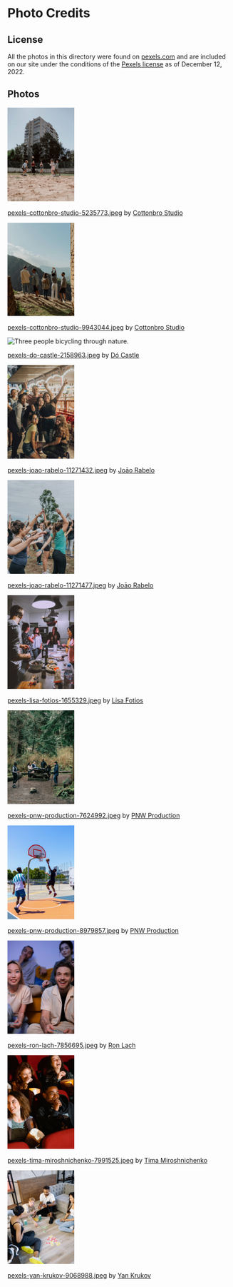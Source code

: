 # Photo Credits

## License

All the photos in this directory were found on [pexels.com](https://www.pexels.com/) and are included on our site under the conditions of the [Pexels license](https://www.pexels.com/license/) as of December 12, 2022.

## Photos

<img src="./pexels-cottonbro-studio-5235773.jpeg" alt="Six people passing a soccer ball in a sandlot." width="150">

[pexels-cottonbro-studio-5235773.jpeg](https://www.pexels.com/photo/a-group-of-friends-playing-soccer-5235773/) by [Cottonbro Studio](https://www.pexels.com/@cottonbro/)

<img src="./pexels-cottonbro-studio-9943044.jpeg" alt="Group of people standing on top of a mountain." width="150">

[pexels-cottonbro-studio-9943044.jpeg](https://www.pexels.com/photo/group-of-people-standing-on-the-mountain-ranges-9943044/) by [Cottonbro Studio](https://www.pexels.com/@cottonbro/)

<img src="./pexels-do-castle-2158963.jpeg" alt="Three people bicycling through nature." width="150">

[pexels-do-castle-2158963.jpeg](https://www.pexels.com/photo/three-men-riding-on-bicycles-2158963/) by [Dó Castle](https://www.pexels.com/@dorothycastillo/)

<img src="./pexels-joao-rabelo-11271432.jpeg" alt="A group of people smiling and posing for a photo at a carnival." width="150">

[pexels-joao-rabelo-11271432.jpeg](https://www.pexels.com/photo/11271432/) by [Joāo Rabelo](https://www.pexels.com/@rabello/)

<img src="./pexels-joao-rabelo-11271477.jpeg" alt="A large group of people stretching together outside." width="150">

[pexels-joao-rabelo-11271477.jpeg](https://www.pexels.com/photo/11271477/) by [Joāo Rabelo](https://www.pexels.com/@rabello/)

<img src="./pexels-lisa-fotios-1655329.jpeg" alt="A group of people standing and drinking around a kitchen island." width="150">

[pexels-lisa-fotios-1655329.jpeg](https://www.pexels.com/photo/men-and-women-standing-infront-of-dining-table-1655329/) by [Lisa Fotios](https://www.pexels.com/@fotios-photos/)

<img src="./pexels-pnw-production-7624992.jpeg" alt="A group of hikers resting around a picnic table in the forest." width="150">

[pexels-pnw-production-7624992.jpeg](https://www.pexels.com/photo/people-resting-on-a-picnic-table-7624992/) by [PNW Production](https://www.pexels.com/@pnw-prod/)

<img src="./pexels-pnw-production-8979857.jpeg" alt="Two men playing basketball outside." width="150">

[pexels-pnw-production-8979857.jpeg](https://www.pexels.com/photo/men-playing-basketball-8979857/) by [PNW Production](https://www.pexels.com/@pnw-prod/)

<img src="./pexels-ron-lach-7856695.jpeg" alt="Two people playing a video game while two others watch." width="150">

[pexels-ron-lach-7856695.jpeg](https://www.pexels.com/photo/people-playing-video-game-7856695/) by [Ron Lach](https://www.pexels.com/@ron-lach/)

<img src="./pexels-tima-miroshnichenko-7991525.jpeg" alt="Four people sitting in a movie theater, laughing." width="150">

[pexels-tima-miroshnichenko-7991525.jpeg](https://www.pexels.com/photo/people-watching-movie-while-holding-buckets-of-popcorn-7991525/) by [Tima Miroshnichenko](https://www.pexels.com/@tima-miroshnichenko/)

<img src="./pexels-yan-krukov-9068988.jpeg" alt="Four people playing with uno cards on the floor." width="150">

[pexels-yan-krukov-9068988.jpeg](https://www.pexels.com/photo/people-playing-with-uno-cards-9068988/) by [Yan Krukov](https://www.pexels.com/@yankrukov/)
